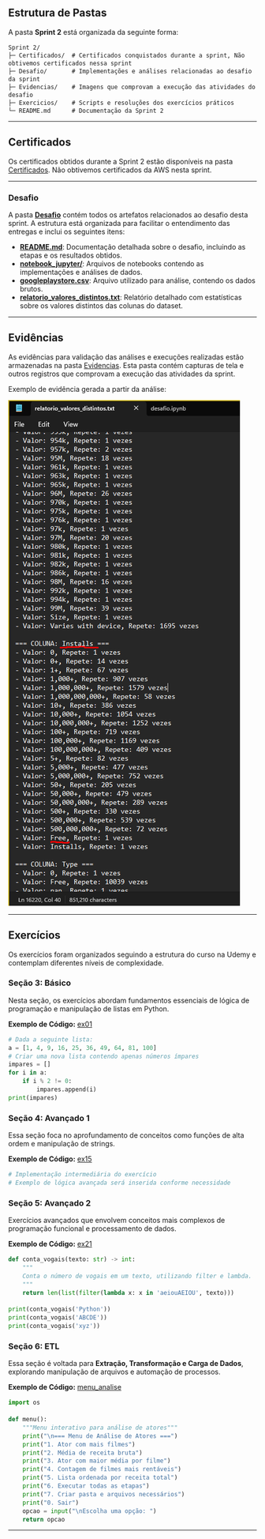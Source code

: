## Estrutura de Pastas
A pasta **Sprint 2** está organizada da seguinte forma:

```
Sprint 2/
├─ Certificados/  # Certificados conquistados durante a sprint, Não obtivemos certificados nessa sprint
├─ Desafio/       # Implementações e análises relacionadas ao desafio da sprint
├─ Evidencias/    # Imagens que comprovam a execução das atividades do desafio
├─ Exercicios/    # Scripts e resoluções dos exercícios práticos
└─ README.md      # Documentação da Sprint 2
```

---

## Certificados

Os certificados obtidos durante a Sprint 2 estão disponíveis na pasta [Certificados](Certificados/). Não obtivemos certificados da AWS nesta sprint.

---
### Desafio

A pasta **[Desafio](Desafio/)** contém todos os artefatos relacionados ao desafio desta sprint. A estrutura está organizada para facilitar o entendimento das entregas e inclui os seguintes itens:

- **[README.md](Desafio/README.md)**: Documentação detalhada sobre o desafio, incluindo as etapas e os resultados obtidos.
- **[notebook_jupyter/](Desafio/notebook_jupyter/)**: Arquivos de notebooks contendo as implementações e análises de dados.
- **[googleplaystore.csv](Desafio/googleplaystore.csv)**: Arquivo utilizado para análise, contendo os dados brutos.
- **[relatorio_valores_distintos.txt](Desafio/relatorio_valores_distintos.txt)**: Relatório detalhado com estatísticas sobre os valores distintos das colunas do dataset.

---

## Evidências

As evidências para validação das análises e execuções realizadas estão armazenadas na pasta [Evidencias](Evidencias/). Esta pasta contém capturas de tela e outros registros que comprovam a execução das atividades da sprint.

Exemplo de evidência gerada a partir da análise:

![Relatório TXT](Evidencias/relatorio_txt.png)

---

## Exercícios

Os exercícios foram organizados seguindo a estrutura do curso na Udemy e contemplam diferentes níveis de complexidade.

### Seção 3: Básico
Nesta seção, os exercícios abordam fundamentos essenciais de lógica de programação e manipulação de listas em Python.

**Exemplo de Código:**
[ex01](Exercicios/secao-3-basico/ex01.py)
```python
# Dada a seguinte lista:
a = [1, 4, 9, 16, 25, 36, 49, 64, 81, 100]
# Criar uma nova lista contendo apenas números ímpares
impares = []
for i in a:
    if i % 2 != 0:
        impares.append(i)
print(impares)
```

### Seção 4: Avançado 1
Essa seção foca no aprofundamento de conceitos como funções de alta ordem e manipulação de strings.

**Exemplo de Código:**
[ex15](Exercicios/secao-4-avancado1/ex15.py)
```python
# Implementação intermediária do exercício
# Exemplo de lógica avançada será inserida conforme necessidade
```

### Seção 5: Avançado 2
Exercícios avançados que envolvem conceitos mais complexos de programação funcional e processamento de dados.

**Exemplo de Código:**
[ex21](Exercicios/secao-5-avancado2/ex21.py)
```python
def conta_vogais(texto: str) -> int:
    """
    Conta o número de vogais em um texto, utilizando filter e lambda.
    """
    return len(list(filter(lambda x: x in 'aeiouAEIOU', texto)))

print(conta_vogais('Python'))
print(conta_vogais('ABCDE'))
print(conta_vogais('xyz'))
```

### Seção 6: ETL
Essa seção é voltada para **Extração, Transformação e Carga de Dados**, explorando manipulação de arquivos e automação de processos.

**Exemplo de Código:**
[menu_analise](Exercicios/secao-6-ETL/menu_analise.py)
```python
import os

def menu():
    """Menu interativo para análise de atores"""
    print("\n=== Menu de Análise de Atores ===")
    print("1. Ator com mais filmes")
    print("2. Média de receita bruta")
    print("3. Ator com maior média por filme")
    print("4. Contagem de filmes mais rentáveis")
    print("5. Lista ordenada por receita total")
    print("6. Executar todas as etapas")
    print("7. Criar pasta e arquivos necessários")
    print("0. Sair")
    opcao = input("\nEscolha uma opção: ")
    return opcao
```

---

